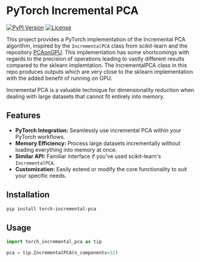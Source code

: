 # PyTorch Incremental PCA

[![PyPI Version](https://img.shields.io/pypi/v/torch-incremental-pca.svg)](https://pypi.org/project/torch-incremental-pca/)
[![License](https://img.shields.io/badge/license-MIT-blue.svg)](LICENSE)

This project provides a PyTorch implementation of the Incremental PCA algorithm, inspired by the `IncrementalPCA` class from scikit-learn and the repository [PCAonGPU](https://github.com/dnhkng/PCAonGPU/tree/main). This implementation has some shortcomings with regards to the precision of operations leading to vastly different results compared to the sklearn implemtation. The IncrementalPCA class in this repo produces outputs which are very close to the sklearn implementation with the added benefit of running on GPU.

Incremental PCA is a valuable technique for dimensionality reduction when dealing with large datasets that cannot fit entirely into memory.

## Features

* **PyTorch Integration:** Seamlessly use incremental PCA within your PyTorch workflows.
* **Memory Efficiency:**  Process large datasets incrementally without loading everything into memory at once.
* **Similar API:**  Familiar interface if you've used scikit-learn's `IncrementalPCA`.
* **Customization:** Easily extend or modify the core functionality to suit your specific needs.

## Installation

```bash
pip install torch-incremental-pca
```

## Usage
```python
import torch_incremental_pca as tip

pca = tip.IncrementalPCA(n_components=32)
```
